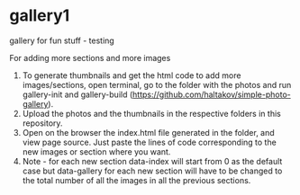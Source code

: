 # gallery1
gallery for fun stuff - testing

For adding more sections and more images

1) To generate thumbnails and get the html code to add more images/sections, open terminal, go to the folder with the photos and run gallery-init and gallery-build (https://github.com/haltakov/simple-photo-gallery). 
2) Upload the photos and the thumbnails in the respective folders in this repository. 
3) Open on the browser the index.html file generated in the folder, and view page source. Just paste the lines of code corresponding to the new images or section where you want. 
4) Note - for each new section data-index will start from 0 as the default case but data-gallery for each new section will have to be changed to the total number of all the images in all the previous sections. 
